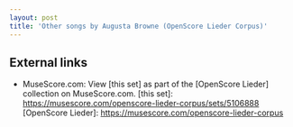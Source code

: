 ```yaml
---
layout: post
title: 'Other songs by Augusta Browne (OpenScore Lieder Corpus)'
---
```


## External links

- MuseScore.com: View [this set] as part of the [OpenScore Lieder] collection on MuseScore.com.
[this set]: https://musescore.com/openscore-lieder-corpus/sets/5106888
[OpenScore Lieder]: https://musescore.com/openscore-lieder-corpus
